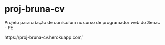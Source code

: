 # proj-bruna-cv
<p>Projeto para criação de curriculum no curso de programador web do Senac - PE</p>
<link>https://proj-bruna-cv.herokuapp.com/</link>
